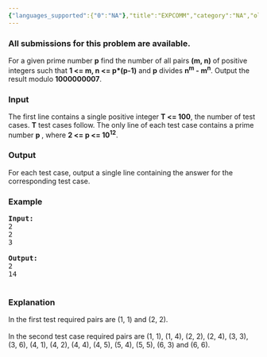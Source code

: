 ```yaml
---
{"languages_supported":{"0":"NA"},"title":"EXPCOMM","category":"NA","old_version":true,"problem_code":"EXPCOMM","tags":{"0":"NA"},"layout":"problem"}
---
```


<h3> All submissions for this problem are available. </h3><p>

For a given prime number <b>p</b> find the number of all pairs <b>(m, n)</b> of positive integers such that <b>1 &lt;= m, n &lt;= p*(p-1)</b> and <b>p</b> divides <b>n<sup>m</sup> - m<sup>n</sup></b>. Output the result modulo <b>1000000007</b>.

<h3>Input</h3>
</p><p> The first line contains a single positive integer <b>T &lt;= 100</b>, the number of test cases. <b>T</b> test cases follow. The only line of each test case contains a prime number <b>p </b>, where <b>2 &lt;= p &lt;= 10<sup>12</sup></b>.

<h3>Output</h3>
</p><p> For each test case, output a single line containing the answer for the corresponding test case.

<h3>Example</h3>

<pre>
<b>Input:</b>
2
2
3

<b>Output:</b>
2
14

</pre>

<h3>Explanation</h3>
In the first test required pairs are (1, 1) and (2, 2).
<br /><br />
In the second test case required pairs are (1, 1), (1, 4), (2, 2), (2, 4), (3, 3), (3, 6), (4, 1), (4, 2), (4, 4), (4, 5), (5, 4), (5, 5), (6, 3) and (6, 6).</p>    